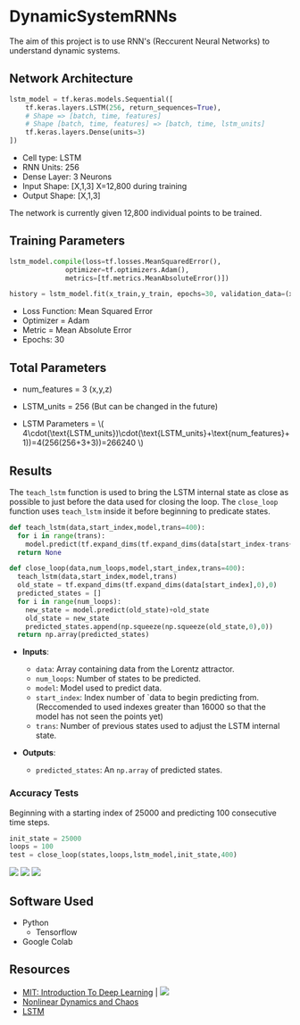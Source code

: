 # DynamicSystemRNNs

The aim of this project is to use RNN's (Reccurent Neural Networks) to understand dynamic systems. 

## Network Architecture 

```python
lstm_model = tf.keras.models.Sequential([
    tf.keras.layers.LSTM(256, return_sequences=True),
    # Shape => [batch, time, features]
    # Shape [batch, time, features] => [batch, time, lstm_units]
    tf.keras.layers.Dense(units=3)
])
```


* Cell type: LSTM
* RNN Units: 256 
* Dense Layer: 3 Neurons 
* Input Shape: \[X,1,3\] X=12,800 during training 
* Output Shape: \[X,1,3\]

The network is currently given 12,800 individual points to be trained. 

## Training Parameters 
```python
lstm_model.compile(loss=tf.losses.MeanSquaredError(),
              optimizer=tf.optimizers.Adam(),
              metrics=[tf.metrics.MeanAbsoluteError()])
```
```python 
history = lstm_model.fit(x_train,y_train, epochs=30, validation_data=(x_test,y_test))
```

* Loss Function: Mean Squared Error
* Optimizer = Adam 
* Metric = Mean Absolute Error 
* Epochs: 30 

## Total Parameters 

* num_features = 3 (x,y,z)
* LSTM_units = 256 (But can be changed in the future)

* LSTM Parameters = \\( 4\cdot(\text{LSTM_units})\cdot(\text{LSTM_units}+\text{num_features}+1))=4(256(256+3+3))=266240 \\)


## Results 

The `teach_lstm` function is used to bring the LSTM internal state as close as possible to just before the data used for closing the loop. The `close_loop` function uses `teach_lstm` inside it before beginning to predicate states.

```python
def teach_lstm(data,start_index,model,trans=400):
  for i in range(trans):
    model.predict(tf.expand_dims(tf.expand_dims(data[start_index-trans+i],0),0))
  return None
```
```python
def close_loop(data,num_loops,model,start_index,trans=400):
  teach_lstm(data,start_index,model,trans)
  old_state = tf.expand_dims(tf.expand_dims(data[start_index],0),0)
  predicted_states = []
  for i in range(num_loops):
    new_state = model.predict(old_state)+old_state
    old_state = new_state
    predicted_states.append(np.squeeze(np.squeeze(old_state,0),0))
  return np.array(predicted_states)
```

* **Inputs**:
    * `data`: Array containing data from the Lorentz attractor. 
    * `num_loops`: Number of states to be predicted.
    * `model`: Model used to predict data.
    * `start_index`: Index number of `data to begin predicting from. (Reccomended to used indexes greater than 16000 so that the model has not seen the points yet)
    * `trans`: Number of previous states used to adjust the LSTM internal state. 

* **Outputs**:
    * `predicted_states`: An `np.array` of predicted states.

### Accuracy Tests 

Beginning with a starting index of 25000 and predicting 100 consecutive time steps. 

```python
init_state = 25000
loops = 100
test = close_loop(states,loops,lstm_model,init_state,400)
```


![](https://i.imgur.com/2zuy3Fx.png)
![](https://i.imgur.com/qs76LGF.png)
![](https://i.imgur.com/iGJGdHn.png)





## Software Used 

* Python 
    - Tensorflow 
* Google Colab 


## Resources

*   [MIT: Introduction To Deep Learning](http://introtodeeplearning.com/) | [![](http://i.imgur.com/0o48UoR.png)](https://github.com/aamini/introtodeeplearning)
*   [Nonlinear Dynamics and Chaos](https://www.amazon.com/Nonlinear-Dynamics-Chaos-Applications-Nonlinearity/dp/0738204536)
* [LSTM](https://en.wikipedia.org/wiki/Long_short-term_memory)
